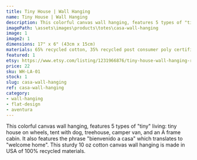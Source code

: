 ```yaml
---
title: Tiny House | Wall Hanging
name: Tiny House | Wall Hanging
description: This colorful canvas wall hanging, features 5 types of "tiny" living. This sturdy 10 oz cotton canvas wall hanging is made in USA of 100% recycled materials.
imagePath: \assets\images\products\totes\casa-wall-hanging
image: 1
image2: 1
dimensions: 17" x 6" (43cm x 15cm)
materials: 65% recycled cotton, 35% recycled post consumer poly certified
featured: 1
etsy: https://www.etsy.com/listing/1231966876/tiny-house-wall-hanging-recycled-cotton
price: 22
sku: WH-LA-01
stock: 1
slug: casa-wall-hanging
ref: casa-wall-hanging
category:
- wall-hanging
- flat-design
- aventura
---
```

This colorful canvas wall hanging, features 5 types of "tiny" living: tiny house on wheels, tent with dog, treehouse, camper van, and an A frame cabin. It also features the phrase "bienvenido a casa" which translates to "welcome home". This sturdy 10 oz cotton canvas wall hanging is made in USA of 100% recycled materials.
